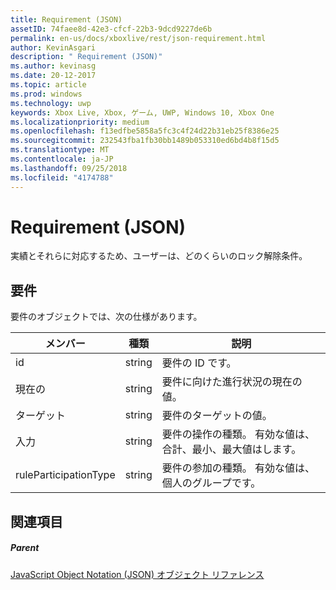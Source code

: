 ```yaml
---
title: Requirement (JSON)
assetID: 74faee8d-42e3-cfcf-22b3-9dcd9227de6b
permalink: en-us/docs/xboxlive/rest/json-requirement.html
author: KevinAsgari
description: " Requirement (JSON)"
ms.author: kevinasg
ms.date: 20-12-2017
ms.topic: article
ms.prod: windows
ms.technology: uwp
keywords: Xbox Live, Xbox, ゲーム, UWP, Windows 10, Xbox One
ms.localizationpriority: medium
ms.openlocfilehash: f13edfbe5858a5fc3c4f24d22b31eb25f8386e25
ms.sourcegitcommit: 232543fba1fb30bb1489b053310ed6bd4b8f15d5
ms.translationtype: MT
ms.contentlocale: ja-JP
ms.lasthandoff: 09/25/2018
ms.locfileid: "4174788"
---
```

# <a name="requirement-json"></a>Requirement (JSON)
実績とそれらに対応するため、ユーザーは、どのくらいのロック解除条件。 
<a id="ID4EN"></a>

 
## <a name="requirement"></a>要件
 
要件のオブジェクトでは、次の仕様があります。
 
| メンバー| 種類| 説明| 
| --- | --- | --- | 
| id| string| 要件の ID です。| 
| 現在の| string| 要件に向けた進行状況の現在の値。| 
| ターゲット| string| 要件のターゲットの値。| 
| 入力| string| 要件の操作の種類。 有効な値は、合計、最小、最大値はします。| 
| ruleParticipationType| string| 要件の参加の種類。 有効な値は、個人のグループです。| 
  
<a id="ID4ETC"></a>

 
## <a name="see-also"></a>関連項目
 
<a id="ID4EVC"></a>

 
##### <a name="parent"></a>Parent 

[JavaScript Object Notation (JSON) オブジェクト リファレンス](atoc-xboxlivews-reference-json.md)

   